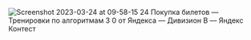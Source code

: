 ![Screenshot 2023-03-24 at 09-58-15 24  Покупка билетов — Тренировки по алгоритмам 3 0 от Яндекса — Дивизион B — Яндекс Контест](https://user-images.githubusercontent.com/88425424/227448172-36d36add-0f26-4c1c-97b6-24a1052cac59.png)

